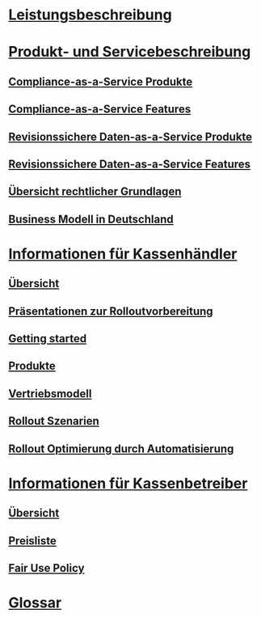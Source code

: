 # [Leistungsbeschreibung](leistungsbeschreibung/README.md)

# [Produkt- und Servicebeschreibung](product-service-description/README.md)
## [Compliance-as-a-Service Produkte](product-service-description/compliance-as-a-service/produkte/README.md)
## [Compliance-as-a-Service Features](product-service-description/compliance-as-a-service/features/README.md)
## [Revisionssichere Daten-as-a-Service Produkte](product-service-description/revisionssichere-daten-as-a-service/produkte/README.md)
## [Revisionssichere Daten-as-a-Service Features](product-service-description/revisionssichere-daten-as-a-service/features/README.md)
## [Übersicht rechtlicher Grundlagen](product-service-description/DE-rechtliche-grundlagen.md)
## [Business Modell in Deutschland](product-service-description/DE-business-model.md)
# [Informationen für Kassenhändler](for-posdealers/README.md)
## [Übersicht](for-posdealers/README.md)
## [Präsentationen zur Rolloutvorbereitung](for-posdealers/prepare-rollout-presentations-de.md)
## [Getting started](for-posdealers/getting-started.md)
## [Produkte](for-posdealers/01-produkte/README.md)
## [Vertriebsmodell](for-posdealers/vertriebsmodell.md)
## [Rollout Szenarien](for-posdealers/02-pre-sales/rollout-scenarios.md)
## [Rollout Optimierung durch Automatisierung](for-posdealers/02-pre-sales/automatisierter-rollout.md)
# [Informationen für Kassenbetreiber](for-posoperators/README.md)
## [Übersicht](for-posoperators/README.md)
## [Preisliste](for-posoperators/endkunden-preisliste.md)
## [Fair Use Policy](for-posoperators/tse-fiskaly-fair-use-policy.md)
# [Glossar](glossar/README.md)
